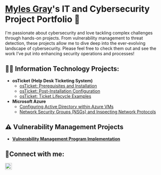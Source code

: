 # <a href="https://www.linkedin.com/in/myles-gray-9870ba148/">Myles Gray</a>'s IT and Cybersecurity Project Portfolio 🔐

I'm passionate about cybersecurity and love tackling complex challenges through hands-on projects. From vulnerability management to threat detection, these projects allow me to dive deep into the ever-evolving landscape of cybersecurity. Please feel free to check them out and see the work I’ve put into enhancing security operations and processes!

<h2>👨‍💻 Information Technology Projects:</h2>

- <b>osTicket (Help Desk Ticketing System)</b>
  - [osTicket: Prerequisites and Installation](https://github.com/mylesgray619/osticket-prereqs)
  - [osTicket: Post-Installation Configuration](https://github.com/mylesgray619/post-install-config)
  - [osTicket: Ticket Lifecycle Examples](https://github.com/mylesgray619/ticket-lifecycle)
- <b>Microsoft Azure</b>
  - [Configuring Active Directory within Azure VMs](https://github.com/mylesgray619/configure-ad)
  - [Network Security Groups (NSGs) and Inspecting Network Protocols](https://github.com/mylesgray619/azure-network-protocols)
 
 ## ⚠️ Vulnerability Management Projects

  - **[Vulnerability Management Program Implementation](https://github.com/joshcybertest/vulnerability-management-program)**

<h2>🤳Connect with me:</h2>


[<img align="left" alt="Josh | LinkedIn" width="22px" src="https://cdn.jsdelivr.net/npm/simple-icons@v3/icons/linkedin.svg" />][linkedin]

[linkedin]: https://linkedin.com/in/
